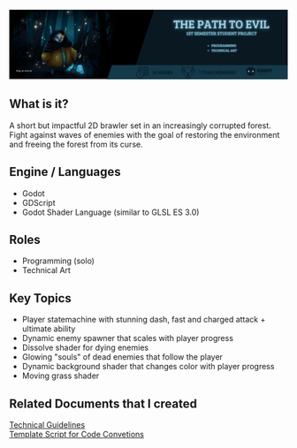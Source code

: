 [![PathToEvilBanner](/1.png "Play on itch")](https://s4g.itch.io/the-path-to-evil)

## What is it?
A short but impactful 2D brawler set in an increasingly corrupted forest. <br>
Fight against waves of enemies with the goal of restoring the environment and freeing the forest from its curse.

## Engine / Languages
- Godot
- GDScript
- Godot Shader Language (similar to GLSL ES 3.0)

## Roles
- Programming (solo)
- Technical Art

## Key Topics
- Player statemachine with stunning dash, fast and charged attack + ultimate ability
- Dynamic enemy spawner that scales with player progress
- Dissolve shader for dying enemies
- Glowing "souls" of dead enemies that follow the player
- Dynamic background shader that changes color with player progress
- Moving grass shader

## Related Documents that I created
[Technical Guidelines](https://docs.google.com/document/d/1pPjQcOFKZVG5jBzND-TWKzAb2sjWrqSQG7vfGWHBQQU/edit?usp=sharing)<br>
[Template Script for Code Convetions](/template_script.gd)
